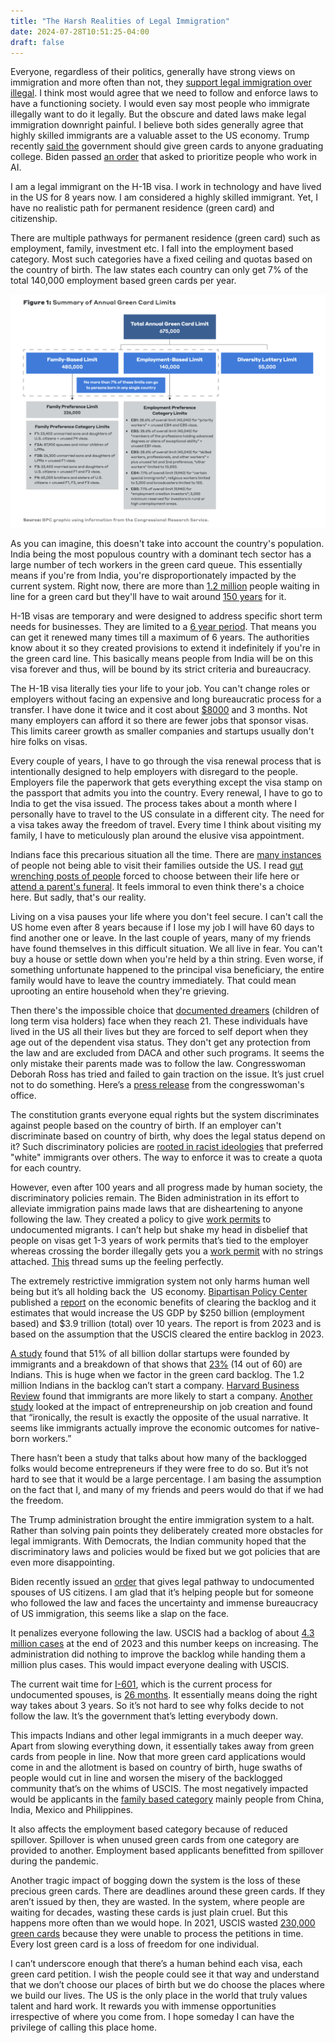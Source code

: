 ```yaml
---
title: "The Harsh Realities of Legal Immigration"
date: 2024-07-28T10:51:25-04:00
draft: false
---
```


Everyone, regardless of their politics, generally have strong views on immigration and more often than not, they [support legal immigration over illegal](https://news.gallup.com/poll/508520/americans-value-immigration-concerns.aspx). I think most would agree that we need to follow and enforce laws to have a functioning society. I would even say most people who immigrate illegally want to do it legally. But the obscure and dated laws make legal immigration downright painful. I believe both sides generally agree that highly skilled immigrants are a valuable asset to the US economy. Trump recently [said the](https://www.cnn.com/2024/06/20/politics/trump-green-cards-gradutate-college/index.html) government should give green cards to anyone graduating college. Biden passed [an order](https://www.whitehouse.gov/briefing-room/statements-releases/2023/10/30/fact-sheet-president-biden-issues-executive-order-on-safe-secure-and-trustworthy-artificial-intelligence/) that asked to prioritize people who work in AI. 

I am a legal immigrant on the H-1B visa. I work in technology and have lived in the US for 8 years now. I am considered a highly skilled immigrant. Yet, I have no realistic path for permanent residence (green card) and citizenship.  

There are multiple pathways for permanent residence (green card) such as employment, family, investment etc. I fall into the employment based category. Most such categories have a fixed ceiling and quotas based on the country of birth. The law states each country can only get 7% of the total 140,000 employment based green cards per year. 

![](bpc.png)

As you can imagine, this doesn't take into account the country's population. India being the most populous country with a dominant tech sector has a large number of tech workers in the green card queue. This essentially means if you're from India, you're disproportionately impacted by the current system. Right now, there are more than [1.2 million](https://www.forbes.com/sites/stuartanderson/2024/04/14/more-than-1-million-indians-waiting-for-high-skilled-immigrant-visas/) people waiting in line for a green card but they'll have to wait around [150 years](https://www.cato.org/blog/150-year-wait-indian-immigrants-advanced-degrees) for it. 
 

H-1B visas are temporary and were designed to address specific short term needs for businesses. They are limited to a [6 year period](https://www.boundless.com/blog/h-1b-visa-six-year-limit/). That means you can get it renewed many times till a maximum of 6 years. The authorities know about it so they created provisions to extend it indefinitely if you're in the green card line. This basically means people from India will be on this visa forever and thus, will be bound by its strict criteria and bureaucracy.

The H-1B visa literally ties your life to your job. You can't change roles or employers without facing an expensive and long bureaucratic process for a transfer. I have done it twice and it cost about [$8000](https://internationaloffice.berkeley.edu/ucb_departments/h-1b/fees) and 3 months. Not many employers can afford it so there are fewer jobs that sponsor visas. This limits career growth as smaller companies and startups usually don't hire folks on visas. 

Every couple of years, I have to go through the visa renewal process that is intentionally designed to help employers with disregard to the people. Employers file the paperwork that gets everything except the visa stamp on the passport that admits you into the country. Every renewal, I have to go to India to get the visa issued. The process takes about a month where I personally have to travel to the US consulate in a different city. The need for a visa takes away the freedom of travel. Every time I think about visiting my family, I have to meticulously plan around the elusive visa appointment.

Indians face this precarious situation all the time. There are [many instances](https://www.thebulwark.com/p/visiting-family-abroad-has-become-a-glitchy-government-nightmare-for-immigrants) of people not being able to visit their families outside the US. I read [gut wrenching posts of people](https://twitter.com/sumzzzie/status/1490501001001910273) forced to choose between their life here or [attend a parent's funeral](https://twitter.com/PareenMhatre/status/1489983841821507585). It feels immoral to even think there's a choice here. But sadly, that's our reality. 

Living on a visa pauses your life where you don't feel secure. I can't call the US home even after 8 years because if I lose my job I will have 60 days to find another one or leave. In the last couple of years, many of my friends have found themselves in this difficult situation. We all live in fear. You can't buy a house or settle down when you're held by a thin string. Even worse, if something unfortunate happened to the principal visa beneficiary, the entire family would have to leave the country immediately. That could mean uprooting an entire household when they're grieving.


Then there's the impossible choice that [documented dreamers](https://www.americanimmigrationcouncil.org/research/documented-dreamers-overview) (children of long term visa holders) face when they reach 21. These individuals have lived in the US all their lives but they are forced to self deport when they age out of the dependent visa status. They don't get any protection from the law and are excluded from DACA and other such programs. It seems the only mistake their parents made was to follow the law. Congresswoman Deborah Ross has tried and failed to gain traction on the issue. It’s just  cruel not to do something. Here’s a [press release](https://ross.house.gov/2023/12/the-growing-backlog-of-green-card-applications-is-disrupting-the-lives-of-indian-nationals-in-nc) from the congresswoman's office.

The constitution grants everyone equal rights but the system discriminates against people based on the country of birth. If an employer can't discriminate based on country of birth, why does the legal status depend on it? Such discriminatory policies are [rooted in racist ideologies](https://www.cato.org/blog/lets-stop-discriminating-against-immigrants-populous-nations) that preferred "white" immigrants over others. The way to enforce it was to create a quota for each country.

However, even after 100 years and all progress made by human society, the discriminatory policies remain. The Biden administration in its effort to alleviate immigration pains made laws that are disheartening to anyone following the law. They created a policy to give [work permits](https://www.nytimes.com/2024/04/15/us/migrants-work-permits-undocumented.html) to undocumented migrants. I can’t help but shake my head in disbelief that people on visas get 1-3 years of work permits that’s tied to the employer whereas crossing the border illegally gets you a [work permit](https://www.nytimes.com/2024/04/15/us/migrants-work-permits-undocumented.html) with no strings attached. [This](https://x.com/FrescoLeon/status/1802518063163527488) thread sums up the feeling perfectly.

The extremely restrictive immigration system not only harms human well being but it’s all holding back the 
US economy. [Bipartisan Policy Center](https://bipartisanpolicy.org/) published a [report](https://bipartisanpolicy.org/download/?file=/wp-content/uploads/2023/11/WEB_BPC_Immigration-Green-Light-to-Growth_R01.pdf) on the economic benefits of clearing the backlog and it estimates that would increase the US GDP by $250 billion (employment based) and $3.9 trillion (total) over 10 years. The report is from 2023 and is based on the assumption that the USCIS cleared the entire backlog in 2023.


[A study](https://nfap.com/wp-content/uploads/2016/03/Immigrants-and-Billion-Dollar-Startups.NFAP-Policy-Brief.March-2016.pdf) found that 51% of all billion dollar startups were founded by immigrants and a breakdown of that shows that [23%](https://nfap.com/wp-content/uploads/2016/03/Immigrants-and-Billion-Dollar-Startups.NFAP-Policy-Brief.March-2016.pdf) (14 out of 60) are Indians. This is huge when we factor in the green card backlog. The 1.2 million Indians in the backlog can’t start a company. [Harvard Business Review](https://hbr.org/2021/08/research-why-immigrants-are-more-likely-to-become-entrepreneurs?trk=article-ssr-frontend-pulse_little-text-block) found that immigrants are more likely to start a company. [Another study](https://insight.kellogg.northwestern.edu/article/immigrants-to-the-u-s-create-more-jobs-than-they-take) looked at the impact of entrepreneurship on job creation and found that “ironically, the result is exactly the opposite of the usual narrative. It seems like immigrants actually improve the economic outcomes for native-born workers.”

There hasn’t been a study that talks about how many of the backlogged folks would become entrepreneurs if they were free to do so. But it’s not hard to see that it would be a large percentage. I am basing the assumption on the fact that I, and many of my friends and peers would do that if we had the freedom.

The Trump administration brought the entire immigration system to a halt. Rather than solving pain points they deliberately created more obstacles for legal immigrants. With Democrats, the Indian community hoped that the discriminatory laws and policies would be fixed but we got policies that are even more disappointing. 


Biden recently issued an [order](https://www.bbc.com/news/articles/c4nnyr4j9w5o) that gives legal pathway to undocumented spouses of US citizens. I am glad that it’s helping people but for someone who followed the law and faces the uncertainty and immense bureaucracy of US immigration, this seems like a slap on the face.

It penalizes everyone following the law. USCIS had a backlog of about [4.3 million cases](https://www.uscis.gov/EOY2023) at the end of 2023 and this number keeps on increasing. The administration did nothing to improve the backlog while handing them a million plus cases. This would impact everyone dealing with USCIS. 

The current wait time for [I-601](https://www.uscis.gov/i-601), which is the current process for undocumented spouses, is [26 months](https://x.com/FrescoLeon/status/1803034709720535152). It essentially means doing the right way takes about 3 years. So it’s not hard to see why folks decide to not follow the law. It’s the government that’s letting everybody down.

This impacts Indians and other legal immigrants in a much deeper way. Apart from slowing everything down, it essentially takes away from green cards from people in line. Now that more green card applications would come in and the allotment is based on country of birth, huge swaths of people would cut in line and worsen the misery of the backlogged community that’s on the whims of USCIS. The most negatively impacted would be applicants in the [family based category](https://www.uscis.gov/green-card/green-card-processes-and-procedures/visa-availability-priority-dates/when-to-file-your-adjustment-of-status-application-for-family-sponsored-or-employment-based-103) mainly people from China, India, Mexico and Philippines.

It also affects the employment based category because of reduced spillover. Spillover is when unused green cards from one category are provided to another. Employment based applicants benefitted from spillover during the pandemic.

Another tragic impact of bogging down the system is the loss of these precious green cards. There are deadlines around these green cards. If they aren’t issued by then, they are wasted. In the system, where people are waiting for decades, wasting these cards is just plain cruel. But this happens more often than we would hope. In 2021, USCIS wasted [230,000 green cards](https://www.boundless.com/blog/uscis-wastes-200k-green-cards-backlog-triples/) because they were unable to process the petitions in time. Every lost green card is a loss of freedom for one individual. 

I can’t underscore enough that there’s a human behind each visa, each green card petition. I wish the people could see it that way and understand that we don’t choose our places of birth but we do choose the places where we build our lives. The US is the only place in the world that truly values talent and hard work. It rewards you with immense opportunities irrespective of where you come from. I hope someday I can have the privilege of calling this place home.
